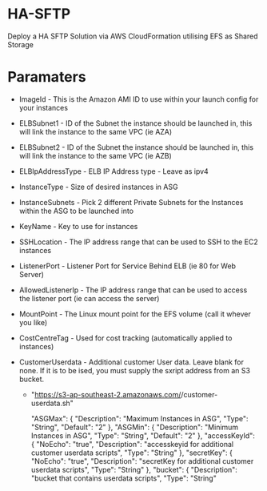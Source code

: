 # HA-SFTP
Deploy a HA SFTP Solution via AWS CloudFormation utilising EFS as Shared Storage

# Paramaters
* ImageId - This is the Amazon AMI ID to use within your launch config for your instances

* ELBSubnet1 - ID of the Subnet the instance should be launched in, this will link the instance to the same VPC (ie AZA)
 
* ELBSubnet2 - ID of the Subnet the instance should be launched in, this will link the instance to the same VPC (ie AZB)

* ELBIpAddressType - ELB IP Address type - Leave as ipv4

* InstanceType - Size of desired instances in ASG
       
* InstanceSubnets - Pick 2 different Private Subnets for the Instances within the ASG to be launched into

* KeyName - Key to use for instances

* SSHLocation - The IP address range that can be used to SSH to the EC2 instances

* ListenerPort - Listener Port for Service Behind ELB (ie 80 for Web Server)

* AllowedListenerIp - The IP address range that can be used to access the listener port (ie can access the server)

* MountPoint - The Linux mount point for the EFS volume (call it whever you like)

* CostCentreTag - Used for cost tracking (automatically applied to instances)

* CustomerUserdata - Additional customer User data. Leave blank for none. If it is to be ised, you must supply the sxript address from an S3 bucket.
  * "https://s3-ap-southeast-2.amazonaws.com/<bucket-Name>/customer-userdata.sh"
      












      "ASGMax": {
        "Description": "Maximum Instances in ASG",
        "Type": "String",
        "Default": "2"
      },
      "ASGMin": {
        "Description": "Minimum Instances in ASG",
        "Type": "String",
        "Default": "2"
      },
      "accessKeyId": {
        "NoEcho": "true",
        "Description": "accesskeyid for additional customer userdata scripts",
        "Type": "String"
      },
      "secretKey": {
        "NoEcho": "true",
        "Description": "secretKey for additional customer userdata scripts",
        "Type": "String"
      },
      "bucket": {
        "Description": "bucket that contains userdata scripts",
        "Type": "String"
